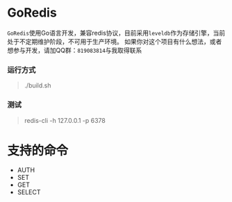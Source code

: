 # GoRedis
`GoRedis`使用Go语言开发，兼容redis协议，目前采用`leveldb`作为存储引擎，当前处于不定期维护阶段，不可用于生产环境。
如果你对这个项目有什么想法，或者想参与开发，请加QQ群：`819083814`与我取得联系

### 运行方式
> ./build.sh

### 测试
> redis-cli -h 127.0.0.1 -p 6378

# 支持的命令
- AUTH
- SET 
- GET
- SELECT
